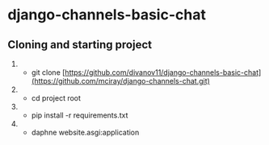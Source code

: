 # django-channels-basic-chat


## Cloning and starting project
1. - git clone [https://github.com/divanov11/django-channels-basic-chat](https://github.com/mciray/django-channels-chat.git)
2. - cd project root
3. - pip install -r requirements.txt
4. - daphne website.asgi:application
   
     
